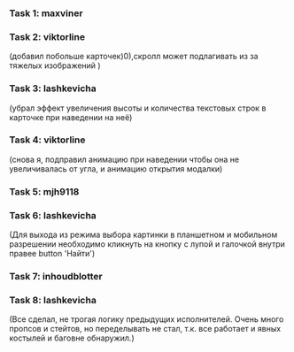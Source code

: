 ### Task 1: maxviner

### Task 2: viktorline

(добавил побольше карточек)0),скролл может подлагивать из за тяжелых изображений )

### Task 3: lashkevicha

(убрал эффект увеличения высоты и количества текстовых строк в карточке при наведении на неё)

### Task 4: viktorline

(снова я, подправил анимацию при наведении чтобы она не увеличивалась от угла, и анимацию открытия модалки)

### Task 5: mjh9118

### Task 6: lashkevicha

(Для выхода из режима выбора картинки в планшетном и мобильном разрешении необходимо кликнуть на кнопку с лупой и галочкой внутри правее button 'Найти')

### Task 7: inhoudblotter

### Task 8: lashkevicha

(Все сделал, не трогая логику предыдущих исполнителей. Очень много пропсов и стейтов, но переделывать не стал, т.к. все работает и явных костылей и баговне обнаружил.)
